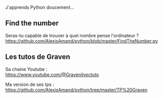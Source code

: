 J'apprends Python doucement...

## Find the number

Seras-tu capable de trouver à quel nombre pense l'ordinateur ?    
https://github.com/AlexisAmand/python/blob/master/FindTheNumber.py

## Les tutos de Graven
Sa chaine Youtube :    
https://www.youtube.com/@Gravenilvectuto

Ma version de ses tps :    
https://github.com/AlexisAmand/python/tree/master/TP%20Graven




